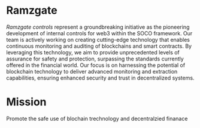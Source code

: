 # Ramzgate

_Ramzgate controls_ represent a groundbreaking initiative as the pioneering development of internal controls for web3 within the SOCO framework. Our team is actively working on creating cutting-edge technology that enables continuous monitoring and auditing of blockchains and smart contracts. By leveraging this technology, we aim to provide unprecedented levels of assurance for safety and protection, surpassing the standards currently offered in the financial world. Our focus is on harnessing the potential of blockchain technology to deliver advanced monitoring and extraction capabilities, ensuring enhanced security and trust in decentralized systems.

# Mission 
Promote the safe use of blochain trechnology and decentralzied finanace






<!--

**Here are some ideas to get you started:**

🙋‍♀️ A short introduction - what is your organization all about?
🌈 Contribution guidelines - how can the community get involved?
👩‍💻 Useful resources - where can the community find your docs? Is there anything else the community should know?
🍿 Fun facts - what does your team eat for breakfast?
🧙 Remember, you can do mighty things with the power of [Markdown](https://docs.github.com/github/writing-on-github/getting-started-with-writing-and-formatting-on-github/basic-writing-and-formatting-syntax)
-->
